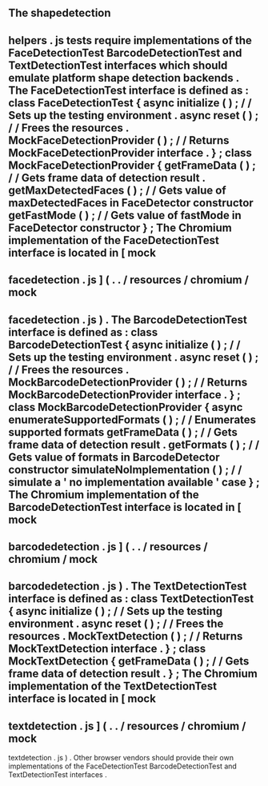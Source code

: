 The
shapedetection
-
helpers
.
js
tests
require
implementations
of
the
FaceDetectionTest
BarcodeDetectionTest
and
TextDetectionTest
interfaces
which
should
emulate
platform
shape
detection
backends
.
The
FaceDetectionTest
interface
is
defined
as
:
class
FaceDetectionTest
{
async
initialize
(
)
;
/
/
Sets
up
the
testing
environment
.
async
reset
(
)
;
/
/
Frees
the
resources
.
MockFaceDetectionProvider
(
)
;
/
/
Returns
MockFaceDetectionProvider
interface
.
}
;
class
MockFaceDetectionProvider
{
getFrameData
(
)
;
/
/
Gets
frame
data
of
detection
result
.
getMaxDetectedFaces
(
)
;
/
/
Gets
value
of
maxDetectedFaces
in
FaceDetector
constructor
getFastMode
(
)
;
/
/
Gets
value
of
fastMode
in
FaceDetector
constructor
}
;
The
Chromium
implementation
of
the
FaceDetectionTest
interface
is
located
in
[
mock
-
facedetection
.
js
]
(
.
.
/
resources
/
chromium
/
mock
-
facedetection
.
js
)
.
The
BarcodeDetectionTest
interface
is
defined
as
:
class
BarcodeDetectionTest
{
async
initialize
(
)
;
/
/
Sets
up
the
testing
environment
.
async
reset
(
)
;
/
/
Frees
the
resources
.
MockBarcodeDetectionProvider
(
)
;
/
/
Returns
MockBarcodeDetectionProvider
interface
.
}
;
class
MockBarcodeDetectionProvider
{
async
enumerateSupportedFormats
(
)
;
/
/
Enumerates
supported
formats
getFrameData
(
)
;
/
/
Gets
frame
data
of
detection
result
.
getFormats
(
)
;
/
/
Gets
value
of
formats
in
BarcodeDetector
constructor
simulateNoImplementation
(
)
;
/
/
simulate
a
'
no
implementation
available
'
case
}
;
The
Chromium
implementation
of
the
BarcodeDetectionTest
interface
is
located
in
[
mock
-
barcodedetection
.
js
]
(
.
.
/
resources
/
chromium
/
mock
-
barcodedetection
.
js
)
.
The
TextDetectionTest
interface
is
defined
as
:
class
TextDetectionTest
{
async
initialize
(
)
;
/
/
Sets
up
the
testing
environment
.
async
reset
(
)
;
/
/
Frees
the
resources
.
MockTextDetection
(
)
;
/
/
Returns
MockTextDetection
interface
.
}
;
class
MockTextDetection
{
getFrameData
(
)
;
/
/
Gets
frame
data
of
detection
result
.
}
;
The
Chromium
implementation
of
the
TextDetectionTest
interface
is
located
in
[
mock
-
textdetection
.
js
]
(
.
.
/
resources
/
chromium
/
mock
-
textdetection
.
js
)
.
Other
browser
vendors
should
provide
their
own
implementations
of
the
FaceDetectionTest
BarcodeDetectionTest
and
TextDetectionTest
interfaces
.
